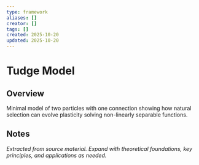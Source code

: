 ```yaml
---
type: framework
aliases: []
creator: []
tags: []
created: 2025-10-20
updated: 2025-10-20
---
```


# Tudge Model

## Overview

Minimal model of two particles with one connection showing how natural selection can evolve plasticity solving non-linearly separable functions.

## Notes

*Extracted from source material. Expand with theoretical foundations, key principles, and applications as needed.*
